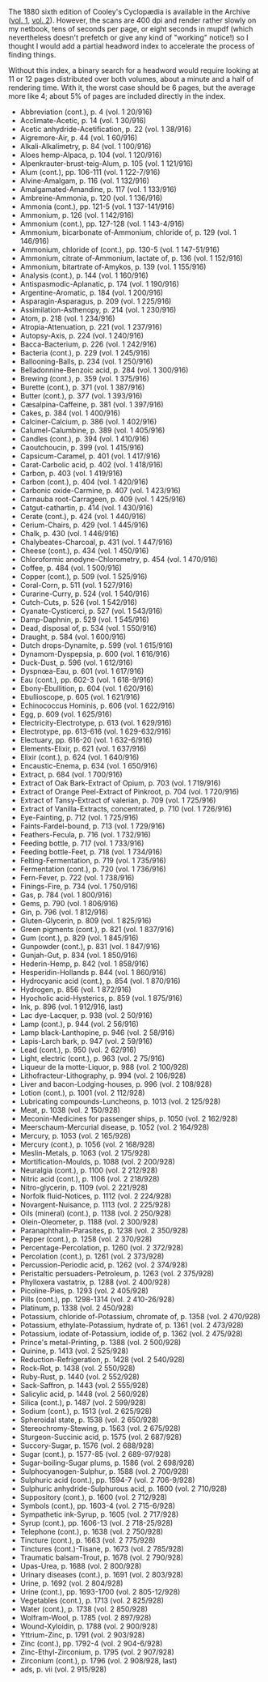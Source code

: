 The 1880 sixth edition of Cooley's Cyclopædia is available in the
Archive ([vol. 1](https://archive.org/details/cooleyscyclopaed01cool),
[vol. 2](https://archive.org/details/cooleyscyclopaed02cool)).
However, the scans are 400 dpi and render rather slowly on my netbook,
tens of seconds per page, or eight seconds in mupdf (which
nevertheless doesn't prefetch or give any kind of "working" notice!)
so I thought I would add a partial headword index to accelerate the
process of finding things.

Without this index, a binary search for a headword would require
looking at 11 or 12 pages distributed over both volumes, about a
minute and a half of rendering time.  With it, the worst case should
be 6 pages, but the average more like 4; about 5% of pages are
included directly in the index.

- Abbreviation (cont.), p. 4 (vol. 1 20/916)
- Acclimate-Acetic, p. 14 (vol. 1 30/916)
- Acetic anhydride-Acetification, p. 22 (vol. 1 38/916)
- Aigremore-Air, p. 44 (vol. 1 60/916)
- Alkali-Alkalimetry, p. 84 (vol. 1 100/916)
- Aloes hemp-Alpaca, p. 104 (vol. 1 120/916)
- Alpenkrauter-brust-teig-Alum, p. 105 (vol. 1 121/916)
- Alum (cont.), pp. 106-111 (vol. 1 122-7/916)
- Alvine-Amalgam, p. 116 (vol. 1 132/916)
- Amalgamated-Amandine, p. 117 (vol. 1 133/916)
- Ambreine-Ammonia, p. 120 (vol. 1 136/916)
- Ammonia (cont.), pp. 121-5 (vol. 1 137-141/916)
- Ammonium, p. 126 (vol. 1 142/916)
- Ammonium (cont.), pp. 127-128 (vol. 1 143-4/916)
- Ammonium, bicarbonate of-Ammonium, chloride of, p. 129 (vol. 1 146/916)
- Ammonium, chloride of (cont.), pp. 130-5 (vol. 1 147-51/916)
- Ammonium, citrate of-Ammonium, lactate of, p. 136 (vol. 1 152/916)
- Ammonium, bitartrate of-Amykos, p. 139 (vol. 1 155/916)
- Analysis (cont.), p. 144 (vol. 1 160/916)
- Antispasmodic-Aplanatic, p. 174 (vol. 1 190/916)
- Argentine-Aromatic, p. 184 (vol. 1 200/916)
- Asparagin-Asparagus, p. 209 (vol. 1 225/916)
- Assimilation-Asthenopy, p. 214 (vol. 1 230/916)
- Atom, p. 218 (vol. 1 234/916)
- Atropia-Attenuation, p. 221 (vol. 1 237/916)
- Autopsy-Axis, p. 224 (vol. 1 240/916)
- Bacca-Bacterium, p. 226 (vol. 1 242/916)
- Bacteria (cont.), p. 229 (vol. 1 245/916)
- Ballooning-Balls, p. 234 (vol. 1 250/916)
- Belladonnine-Benzoic acid, p. 284 (vol. 1 300/916)
- Brewing (cont.), p. 359 (vol. 1 375/916)
- Burette (cont.), p. 371 (vol. 1 387/916)
- Butter (cont.), p. 377 (vol. 1 393/916)
- Cæsalpina-Caffeine, p. 381 (vol. 1 397/916)
- Cakes, p. 384 (vol. 1 400/916)
- Calciner-Calcium, p. 386 (vol. 1 402/916)
- Calumel-Calumbine, p. 389 (vol. 1 405/916)
- Candles (cont.), p. 394 (vol. 1 410/916)
- Caoutchoucin, p. 399 (vol. 1 415/916)
- Capsicum-Caramel, p. 401 (vol. 1 417/916)
- Carat-Carbolic acid, p. 402 (vol. 1 418/916)
- Carbon, p. 403 (vol. 1 419/916)
- Carbon (cont.), p. 404 (vol. 1 420/916)
- Carbonic oxide-Carmine, p. 407 (vol. 1 423/916)
- Carnauba root-Carrageen, p. 409 (vol. 1 425/916)
- Catgut-cathartin, p. 414 (vol. 1 430/916)
- Cerate (cont.), p. 424 (vol. 1 440/916)
- Cerium-Chairs, p. 429 (vol. 1 445/916)
- Chalk, p. 430 (vol. 1 446/916)
- Chalybeates-Charcoal, p. 431 (vol. 1 447/916)
- Cheese (cont.), p. 434 (vol. 1 450/916)
- Chloroformic anodyne-Chlorometry, p. 454 (vol. 1 470/916)
- Coffee, p. 484 (vol. 1 500/916)
- Copper (cont.), p. 509 (vol. 1 525/916)
- Coral-Corn, p. 511 (vol. 1 527/916)
- Curarine-Curry, p. 524 (vol. 1 540/916)
- Cutch-Cuts, p. 526 (vol. 1 542/916)
- Cyanate-Cysticerci, p. 527 (vol. 1 543/916)
- Damp-Daphnin, p. 529 (vol. 1 545/916)
- Dead, disposal of, p. 534 (vol. 1 550/916)
- Draught, p. 584 (vol. 1 600/916)
- Dutch drops-Dynamite, p. 599 (vol. 1 615/916)
- Dynamom-Dyspepsia, p. 600 (vol. 1 616/916)
- Duck-Dust, p. 596 (vol. 1 612/916)
- Dyspnœa-Eau, p. 601 (vol. 1 617/916)
- Eau (cont.), pp. 602-3 (vol. 1 618-9/916)
- Ebony-Ebullition, p. 604 (vol. 1 620/916)
- Ebullioscope, p. 605 (vol. 1 621/916)
- Echinococcus Hominis, p. 606 (vol. 1 622/916)
- Egg, p. 609 (vol. 1 625/916)
- Electricity-Electrotype, p. 613 (vol. 1 629/916)
- Electrotype, pp. 613-616 (vol. 1 629-632/916)
- Electuary, pp. 616-20 (vol. 1 632-6/916)
- Elements-Elixir, p. 621 (vol. 1 637/916)
- Elixir (cont.), p. 624 (vol. 1 640/916)
- Encaustic-Enema, p. 634 (vol. 1 650/916)
- Extract, p. 684 (vol. 1 700/916)
- Extract of Oak Bark-Extract of Opium, p. 703 (vol. 1 719/916)
- Extract of Orange Peel-Extract of Pinkroot, p. 704 (vol. 1 720/916)
- Extract of Tansy-Extract of valerian, p. 709 (vol. 1 725/916)
- Extract of Vanilla-Extracts, concentrated, p. 710 (vol. 1 726/916)
- Eye-Fainting, p. 712 (vol. 1 725/916)
- Faints-Fardel-bound, p. 713 (vol. 1 729/916)
- Feathers-Fecula, p. 716 (vol. 1 732/916)
- Feeding bottle, p. 717 (vol. 1 733/916)
- Feeding bottle-Feet, p. 718 (vol. 1 734/916)
- Felting-Fermentation, p. 719 (vol. 1 735/916)
- Fermentation (cont.), p. 720 (vol. 1 736/916)
- Fern-Fever, p. 722 (vol. 1 738/916)
- Finings-Fire, p. 734 (vol. 1 750/916)
- Gas, p. 784 (vol. 1 800/916)
- Gems, p. 790 (vol. 1 806/916)
- Gin, p. 796 (vol. 1 812/916)
- Gluten-Glycerin, p. 809 (vol. 1 825/916)
- Green pigments (cont.), p. 821 (vol. 1 837/916)
- Gum (cont.), p. 829 (vol. 1 845/916)
- Gunpowder (cont.), p. 831 (vol. 1 847/916)
- Gunjah-Gut, p. 834 (vol. 1 850/916)
- Hederin-Hemp, p. 842 (vol. 1 858/916)
- Hesperidin-Hollands p. 844 (vol. 1 860/916)
- Hydrocyanic acid (cont.), p. 854 (vol. 1 870/916)
- Hydrogen, p. 856 (vol. 1 872/916)
- Hyocholic acid-Hysterics, p. 859 (vol. 1 875/916)
- Ink, p. 896 (vol. 1 912/916, last)
- Lac dye-Lacquer, p. 938 (vol. 2 50/916)
- Lamp (cont.), p. 944 (vol. 2 56/916)
- Lamp black-Lanthopine, p. 946 (vol. 2 58/916)
- Lapis-Larch bark, p. 947 (vol. 2 59/916)
- Lead (cont.), p. 950 (vol. 2 62/916)
- Light, electric (cont.), p. 963 (vol. 2 75/916)
- Liqueur de la motte-Liquor, p. 988 (vol. 2 100/928)
- Lithofracteur-Lithography, p. 994 (vol. 2 106/928)
- Liver and bacon-Lodging-houses, p. 996 (vol. 2 108/928)
- Lotion (cont.), p. 1001 (vol. 2 112/928)
- Lubricating compounds-Luncheons, p. 1013 (vol. 2 125/928)
- Meat, p. 1038 (vol. 2 150/928)
- Meconin-Medicines for passenger ships, p. 1050 (vol. 2 162/928)
- Meerschaum-Mercurial disease, p. 1052 (vol. 2 164/928)
- Mercury, p. 1053 (vol. 2 165/928)
- Mercury (cont.), p. 1056 (vol. 2 168/928)
- Meslin-Metals, p. 1063 (vol. 2 175/928)
- Mortification-Moulds, p. 1088 (vol. 2 200/928)
- Neuralgia (cont.), p. 1100 (vol. 2 212/928)
- Nitric acid (cont.), p. 1106 (vol. 2 218/928)
- Nitro-glycerin, p. 1109 (vol. 2 221/928)
- Norfolk fluid-Notices, p. 1112 (vol. 2 224/928)
- Novargent-Nuisance, p. 1113 (vol. 2 225/928)
- Oils (mineral) (cont.), p. 1138 (vol. 2 250/928)
- Olein-Oleometer, p. 1188 (vol. 2 300/928)
- Paranaphthalin-Parasites, p. 1238 (vol. 2 350/928)
- Pepper (cont.), p. 1258 (vol. 2 370/928)
- Percentage-Percolation, p. 1260 (vol. 2 372/928)
- Percolation (cont.), p. 1261 (vol. 2 373/928)
- Percussion-Periodic acid, p. 1262 (vol. 2 374/928)
- Peristaltic persuaders-Petroleum, p. 1263 (vol. 2 375/928)
- Phylloxera vastatrix, p. 1288 (vol. 2 400/928)
- Picoline-Pies, p. 1293 (vol. 2 405/928)
- Pills (cont.), pp. 1298-1314 (vol. 2 410-26/928)
- Platinum, p. 1338 (vol. 2 450/928)
- Potassium, chloride of-Potassium, chromate of, p. 1358 (vol. 2 470/928)
- Potassium, ethylate-Potassium, hydrate of, p. 1361 (vol. 2 473/928)
- Potassium, iodate of-Potassium, iodide of, p. 1362 (vol. 2 475/928)
- Prince's metal-Printing, p. 1388 (vol. 2 500/928)
- Quinine, p. 1413 (vol. 2 525/928)
- Reduction-Refrigeration, p. 1428 (vol. 2 540/928)
- Rock-Rot, p. 1438 (vol. 2 550/928)
- Ruby-Rust, p. 1440 (vol. 2 552/928)
- Sack-Saffron, p. 1443 (vol. 2 555/928)
- Salicylic acid, p. 1448 (vol. 2 560/928)
- Silica (cont.), p. 1487 (vol. 2 599/928)
- Sodium (cont.), p. 1513 (vol. 2 625/928)
- Spheroidal state, p. 1538 (vol. 2 650/928)
- Stereochromy-Stewing, p. 1563 (vol. 2 675/928)
- Sturgeon-Succinic acid, p. 1575 (vol. 2 687/928)
- Succory-Sugar, p. 1576 (vol. 2 688/928)
- Sugar (cont.), p. 1577-85 (vol. 2 689-97/928)
- Sugar-boiling-Sugar plums, p. 1586 (vol. 2 698/928)
- Sulphocyanogen-Sulphur, p. 1588 (vol. 2 700/928)
- Sulphuric acid (cont.), pp. 1594-7 (vol. 2 706-9/928)
- Sulphuric anhydride-Sulphurous acid, p. 1600 (vol. 2 710/928)
- Suppository (cont.), p. 1600 (vol. 2 712/928)
- Symbols (cont.), pp. 1603-4 (vol. 2 715-6/928)
- Sympathetic ink-Syrup, p. 1605 (vol. 2 717/928)
- Syrup (cont.), pp. 1606-13 (vol. 2 718-25/928)
- Telephone (cont.), p. 1638 (vol. 2 750/928)
- Tincture (cont.), p. 1663 (vol. 2 775/928)
- Tinctures (cont.)-Tisane, p. 1673 (vol. 2 785/928)
- Traumatic balsam-Trout, p. 1678 (vol. 2 790/928)
- Upas-Urea, p. 1688 (vol. 2 800/928)
- Urinary diseases (cont.), p. 1691 (vol. 2 803/928)
- Urine, p. 1692 (vol. 2 804/928)
- Urine (cont.), pp. 1693-1700 (vol. 2 805-12/928)
- Vegetables (cont.), p. 1713 (vol. 2 825/928)
- Water (cont.), p. 1738 (vol. 2 850/928)
- Wolfram-Wool, p. 1785 (vol. 2 897/928)
- Wound-Xyloidin, p. 1788 (vol. 2 900/928)
- Yttrium-Zinc, p. 1791 (vol. 2 903/928)
- Zinc (cont.), pp. 1792-4 (vol. 2 904-6/928)
- Zinc-Ethyl-Zirconium, p. 1795 (vol. 2 907/928)
- Zirconium (cont.), p. 1796 (vol. 2 908/928, last)
- ads, p. vii (vol. 2 915/928)